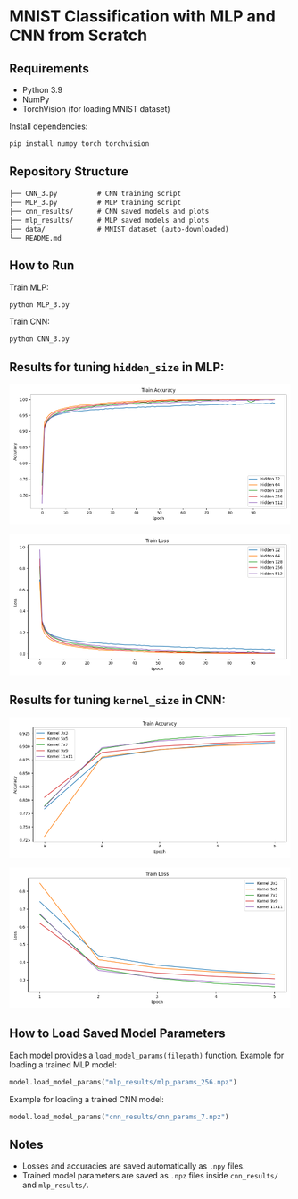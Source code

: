 # MNIST Classification with MLP and CNN from Scratch

## Requirements

- Python 3.9
- NumPy
- TorchVision (for loading MNIST dataset)

Install dependencies:
```bash
pip install numpy torch torchvision
```

## Repository Structure

```
├── CNN_3.py          # CNN training script
├── MLP_3.py          # MLP training script
├── cnn_results/      # CNN saved models and plots
├── mlp_results/      # MLP saved models and plots
├── data/             # MNIST dataset (auto-downloaded)
└── README.md
```

## How to Run

Train MLP:
```bash
python MLP_3.py
```

Train CNN:
```bash
python CNN_3.py
```

## Results for tuning `hidden_size` in MLP:

![](mlp_results/train_accuracy.png)

![](mlp_results/train_losses.png)

## Results for tuning `kernel_size` in CNN:

![](cnn_results/train_accuracy.png)

![](cnn_results/train_losses.png)

## How to Load Saved Model Parameters

Each model provides a `load_model_params(filepath)` function.
Example for loading a trained MLP model:
```python
model.load_model_params("mlp_results/mlp_params_256.npz")
```
Example for loading a trained CNN model:
```python
model.load_model_params("cnn_results/cnn_params_7.npz")
```

## Notes

- Losses and accuracies are saved automatically as `.npy` files.
- Trained model parameters are saved as `.npz` files inside `cnn_results/` and `mlp_results/`.

